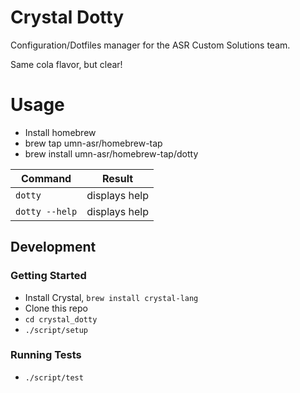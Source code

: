 # Crystal Dotty

Configuration/Dotfiles manager for the ASR Custom Solutions team.

Same cola flavor, but clear!

# Usage

- Install homebrew
- brew tap umn-asr/homebrew-tap
- brew install umn-asr/homebrew-tap/dotty

| Command        | Result        |
| ----           | ----          |
| `dotty`        | displays help |
| `dotty --help` | displays help |

## Development

### Getting Started

- Install Crystal, `brew install crystal-lang`
- Clone this repo
- `cd crystal_dotty`
- `./script/setup`

### Running Tests

- `./script/test`

